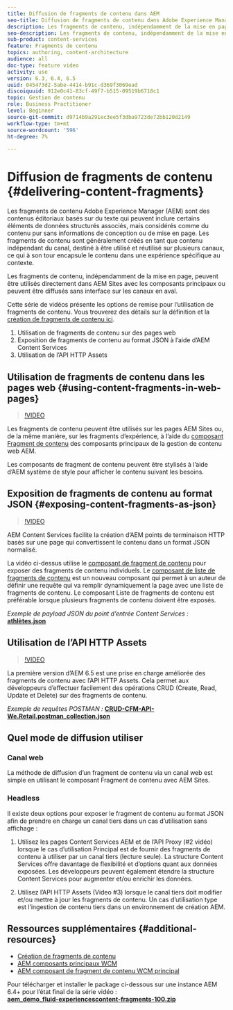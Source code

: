 ```yaml
---
title: Diffusion de fragments de contenu dans AEM
seo-title: Diffusion de fragments de contenu dans Adobe Experience Manager
description: Les fragments de contenu, indépendamment de la mise en page, peuvent être utilisés directement dans AEM Sites avec les composants principaux ou peuvent être diffusés sans interface sur les canaux en aval.
seo-description: Les fragments de contenu, indépendamment de la mise en page, peuvent être utilisés directement dans AEM Sites avec les composants principaux ou peuvent être diffusés sans interface sur les canaux en aval.
sub-product: content-services
feature: Fragments de contenu
topics: authoring, content-architecture
audience: all
doc-type: feature video
activity: use
version: 6.3, 6.4, 6.5
uuid: 045473d2-5abe-4414-b91c-d369f3069ead
discoiquuid: 912e0c41-83cf-49f7-b515-09519b6718c1
topic: Gestion de contenu
role: Business Practitioner
level: Beginner
source-git-commit: d9714b9a291ec3ee5f3dba9723de72bb120d2149
workflow-type: tm+mt
source-wordcount: '596'
ht-degree: 7%

---
```



# Diffusion de fragments de contenu {#delivering-content-fragments}

Les fragments de contenu Adobe Experience Manager (AEM) sont des contenus éditoriaux basés sur du texte qui peuvent inclure certains éléments de données structurés associés, mais considérés comme du contenu pur sans informations de conception ou de mise en page. Les fragments de contenu sont généralement créés en tant que contenu indépendant du canal, destiné à être utilisé et réutilisé sur plusieurs canaux, ce qui à son tour encapsule le contenu dans une expérience spécifique au contexte.

Les fragments de contenu, indépendamment de la mise en page, peuvent être utilisés directement dans AEM Sites avec les composants principaux ou peuvent être diffusés sans interface sur les canaux en aval.

Cette série de vidéos présente les options de remise pour l’utilisation de fragments de contenu. Vous trouverez des détails sur la définition et la [création de fragments de contenu ici](content-fragments-feature-video-use.md).

1. Utilisation de fragments de contenu sur des pages web
2. Exposition de fragments de contenu au format JSON à l’aide d’AEM Content Services
3. Utilisation de l’API HTTP Assets

## Utilisation de fragments de contenu dans les pages web {#using-content-fragments-in-web-pages}

>[!VIDEO](https://video.tv.adobe.com/v/22449/?quality=12&learn=on)

Les fragments de contenu peuvent être utilisés sur les pages AEM Sites ou, de la même manière, sur les fragments d’expérience, à l’aide du [composant Fragment de contenu](https://docs.adobe.com/content/help/fr-FR/experience-manager-core-components/using/components/content-fragment-component.html) des composants principaux de la gestion de contenu web AEM.

Les composants de fragment de contenu peuvent être stylisés à l’aide d’AEM système de style pour afficher le contenu suivant les besoins.

## Exposition de fragments de contenu au format JSON {#exposing-content-fragments-as-json}

>[!VIDEO](https://video.tv.adobe.com/v/22448/?quality=12&learn=on)

AEM Content Services facilite la création d’AEM points de terminaison HTTP basés sur une page qui convertissent le contenu dans un format JSON normalisé.

La vidéo ci-dessus utilise le [composant de fragment de contenu](https://docs.adobe.com/content/help/en/experience-manager-core-components/using/components/content-fragment-component.html) pour exposer des fragments de contenu individuels. Le [composant de liste de fragments de contenu](https://docs.adobe.com/content/help/en/experience-manager-core-components/using/components/content-fragment-list.html) est un nouveau composant qui permet à un auteur de définir une requête qui va remplir dynamiquement la page avec une liste de fragments de contenu. Le composant Liste de fragments de contenu est préférable lorsque plusieurs fragments de contenu doivent être exposés.

*Exemple de payload JSON du point d’entrée Content Services :*\
**[athlètes.json](assets/athletes.json)**

## Utilisation de l’API HTTP Assets

>[!VIDEO](https://video.tv.adobe.com/v/26390/?quality=12&learn=on)

La première version d’AEM 6.5 est une prise en charge améliorée des fragments de contenu avec l’API HTTP Assets. Cela permet aux développeurs d’effectuer facilement des opérations CRUD (Create, Read, Update et Delete) sur des fragments de contenu.

*Exemple de requêtes POSTMAN :*
**[CRUD-CFM-API-We.Retail.postman_collection.json](assets/CRUD-CFM-API-We.Retail.postman_collection.json)**

## Quel mode de diffusion utiliser

### Canal web

La méthode de diffusion d’un fragment de contenu via un canal web est simple en utilisant le composant Fragment de contenu avec AEM Sites.

### Headless

Il existe deux options pour exposer le fragment de contenu au format JSON afin de prendre en charge un canal tiers dans un cas d’utilisation sans affichage :

1. Utilisez les pages Content Services AEM et de l’API Proxy (#2 vidéo) lorsque le cas d’utilisation Principal est de fournir des fragments de contenu à utiliser par un canal tiers (lecture seule). La structure Content Services offre davantage de flexibilité et d’options quant aux données exposées. Les développeurs peuvent également étendre la structure Content Services pour augmenter et/ou enrichir les données.

2. Utilisez l’API HTTP Assets (Video #3) lorsque le canal tiers doit modifier et/ou mettre à jour les fragments de contenu. Un cas d’utilisation type est l’ingestion de contenu tiers dans un environnement de création AEM.

## Ressources supplémentaires {#additional-resources}

* [Création de fragments de contenu](content-fragments-feature-video-use.md)
* [AEM composants principaux WCM](https://docs.adobe.com/content/help/fr-FR/experience-manager-core-components/using/introduction.html)
* [AEM composant de fragment de contenu WCM principal](https://docs.adobe.com/content/help/en/experience-manager-core-components/using/components/content-fragment-component.html)

Pour télécharger et installer le package ci-dessous sur une instance AEM 6.4+ pour l’état final de la série vidéo :\
**[aem_demo_fluid-experiencescontent-fragments-100.zip](assets/aem_demo_fluid-experiencescontent-fragments-100.zip)**
